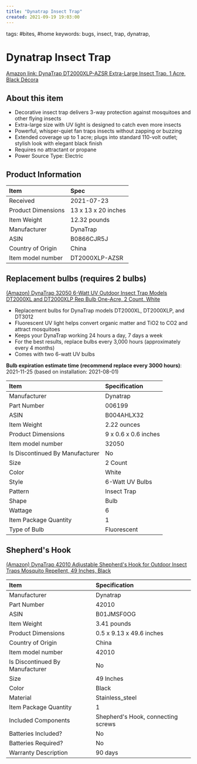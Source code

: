 ```yaml
---
title: "Dynatrap Insect Trap"
created: 2021-09-19 19:03:00
---
```


tags: #bites, #home
keywords: bugs, insect, trap, dynatrap,

# Dynatrap Insect Trap

[Amazon link: DynaTrap DT2000XLP-AZSR Extra-Large Insect Trap, 1 Acre, Black Décora](https://www.amazon.com/gp/product/B0866CJR5J/ref=ppx_yo_dt_b_asin_title_o04_s00?ie=UTF8&psc=1)

## About this item

* Decorative insect trap delivers 3-way protection against mosquitoes and other flying insects
* Extra-large size with UV light is designed to catch even more insects
* Powerful, whisper-quiet fan traps insects without zapping or buzzing
* Extended coverage up to 1 acre; plugs into standard 110-volt outlet; stylish look with elegant black finish
* Requires no attractant or propane
* Power Source Type: Electric

## Product Information

| Item               | Spec                |
| :----------------- | :------------------ |
| Received           | 2021-07-23          |
| Product Dimensions | 13 x 13 x 20 inches |
| Item Weight        | 12.32 pounds        |
| Manufacturer       | DynaTrap            |
| ASIN               | B0866CJR5J          |
| Country of Origin  | China               |
| Item model number  | DT2000XLP-AZSR      |

## Replacement bulbs (requires 2 bulbs)

[(Amazon) DynaTrap 32050 6-Watt UV Outdoor Insect Trap Models DT2000XL and DT2000XLP Rep Bulb One-Acre, 2 Count, White](https://www.amazon.com/DynaTrap-6-Watt-Outdoor-DT2000XL-DT2000XLP/dp/B004AHLX32/ref=sr_1_4?dchild=1&keywords=DynaTrap+32050+6-Watt+UV+Outdoor+Insect+Trap+Models+DT2000XL+and+DT2000XLP+Rep+Bulb+One-Acre%2C+2+Count%2C+White&qid=1632134852&s=lawn-garden&sr=1-4)

* Replacement bulbs for DynaTrap models DT2000XL, DT2000XLP, and DT3012
* Fluorescent UV light helps convert organic matter and TiO2 to CO2 and attract mosquitoes
* Keeps your DynaTrap working 24 hours a day, 7 days a week
* For the best results, replace bulbs every 3,000 hours (approximately every 4 months)
* Comes with two 6-watt UV bulbs

**Bulb expiration estimate time (recommend replace every 3000 hours)**: 2021-11-25 (based on installation: 2021-08-01)

| Item                            | Specification         |
| :------------------------------ | :-------------------- |
| Manufacturer                    | ‎Dynatrap             |
| Part Number                     | ‎006199               |
| ASIN                            | B004AHLX32            |
| Item Weight                     | ‎2.22  ounces         |
| Product Dimensions              | ‎9 x 0.6 x 0.6 inches |
| Item model number               | ‎32050                |
| Is Discontinued By Manufacturer | ‎No                   |
| Size                            | ‎2 Count              |
| Color                           | ‎White                |
| Style                           | ‎6-Watt UV Bulbs      |
| Pattern                         | ‎Insect Trap          |
| Shape                           | ‎Bulb                 |
| Wattage                         | ‎6                    |
| Item Package Quantity           | ‎1                    |
| Type of Bulb                    | ‎Fluorescent          |

## Shepherd's Hook

[(Amazon) DynaTrap 42010 Adjustable Shepherd's Hook for Outdoor Insect Traps Mosquito Repellent, 49 Inches, Black](https://www.amazon.com/gp/product/B01JMSF0OG/ref=ox_sc_act_title_2?smid=ATVPDKIKX0DER&psc=1)

| Item                            | Specification                      |
| :------------------------------ | :--------------------------------- |
| Manufacturer                    | ‎Dynatrap                           |
| Part Number                     | ‎42010                              |
| ASIN                            | B01JMSF0OG                         |
| Item Weight                     | ‎3.41 pounds                        |
| Product Dimensions              | ‎0.5 x 9.13 x 49.6 inches           |
| Country of Origin               | ‎China                              |
| Item model number               | ‎42010                              |
| Is Discontinued By Manufacturer | ‎No                                 |
| Size                            | ‎49 Inches                          |
| Color                           | ‎Black                              |
| Material                        | ‎Stainless_steel                    |
| Item Package Quantity           | ‎1                                  |
| Included Components             | ‎Shepherd's Hook, connecting screws |
| Batteries Included?             | ‎No                                 |
| Batteries Required?             | ‎No                                 |
| Warranty Description            | ‎90 days                            |
